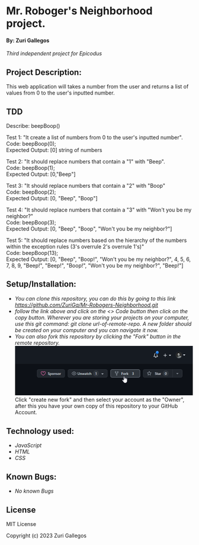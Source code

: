 # Mr. Roboger's Neighborhood project.
#### By: **Zuri Gallegos**
_*Third independent project for Epicodus*_

## Project Description: 
This web application will takes a number from the user and returns a list of values from 0 to the user's inputted number.

## TDD
Describe: beepBoop()

Test 1: "It create a list of numbers from 0 to the user's inputted number".\
Code: beepBoop(0);\
Expected Output: [0] string of numbers

Test 2: "It should replace numbers that contain a "1" with "Beep".\
Code: beepBoop(1);\
Expected Output: [0,"Beep"]

Test 3: "It should replace numbers that contain a "2" with "Boop"\
Code: beepBoop(2);\
Expected Output: [0, "Beep", "Boop"]

Test 4: "It should replace numbers that contain a "3" with "Won't you be my neighbor?"\
Code: beepBoop(3);\
Expected Output: [0, "Beep", "Boop", "Won't you be my neighbor?"]

Test 5: "It should replace numbers based on the hierarchy of the numbers within the exception rules (3's overrule 2's overrule 1's)"\
Code: beepBoop(13);\
Expected Output: [0, "Beep", "Boop!", "Won't you be my neighbor?", 4, 5, 6, 7, 8, 9, "Beep!", "Beep!", "Boop!", "Won't you be my neighbor?", "Beep!"]

## Setup/Installation:
* _You can clone this repository, you can do this by going to this link https://github.com/ZuriGa/Mr-Robogers-Neighborhood.git_
* _follow the link above and click on the <> Code button then click on the copy button. Wherever you are storing your projects on your computer, use this git command: git clone url-of-remote-repo. A new folder should be created on your computer and you can navigate it now._
* _You can also fork this repository by clicking the "Fork" button in the remote repository._ 
![My_Image](img/fork.jpng.png)\
Click "create new fork" and then select your account as the "Owner", after this you have your own copy of this repository to your GitHub Account. 

## Technology used:
* _JavaScript_
* _HTML_
* _CSS_


## Known Bugs:
* _No known Bugs_

## License 

MIT License

Copyright (c) 2023 Zuri Gallegos
